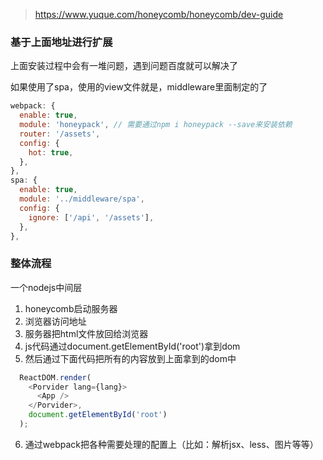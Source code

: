 > https://www.yuque.com/honeycomb/honeycomb/dev-guide

### 基于上面地址进行扩展

上面安装过程中会有一堆问题，遇到问题百度就可以解决了

如果使用了spa，使用的view文件就是，middleware里面制定的了

``` javascript
webpack: {
  enable: true,
  module: 'honeypack', // 需要通过npm i honeypack --save来安装依赖
  router: '/assets',
  config: {
    hot: true,
  },
},
spa: {
  enable: true,
  module: '../middleware/spa',
  config: {
    ignore: ['/api', '/assets'],
  },
},
```



### 整体流程

一个nodejs中间层

1. honeycomb启动服务器
2. 浏览器访问地址
3. 服务器把html文件放回给浏览器
4. js代码通过document.getElementById('root')拿到dom
5. 然后通过下面代码把所有的内容放到上面拿到的dom中

``` javascript
  ReactDOM.render(
    <Porvider lang={lang}>
      <App />
    </Porvider>,
    document.getElementById('root')
  );
```
6. 通过webpack把各种需要处理的配置上（比如：解析jsx、less、图片等等）


